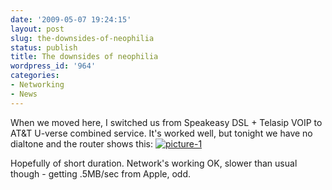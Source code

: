 ```yaml
---
date: '2009-05-07 19:24:15'
layout: post
slug: the-downsides-of-neophilia
status: publish
title: The downsides of neophilia
wordpress_id: '964'
categories:
- Networking
- News
---
```


When we moved here, I switched us from Speakeasy DSL + Telasip VOIP to AT&T U-verse combined service. It's worked well, but tonight we have no dialtone and the router shows this:
[![picture-1](http://fnord.phfactor.net/wp-content/uploads/2009/05/picture-1.png)](http://fnord.phfactor.net/wp-content/uploads/2009/05/picture-1.png)

Hopefully of short duration. Network's working OK, slower than usual though - getting .5MB/sec from Apple, odd.
